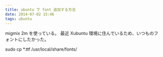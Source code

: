 ```yaml
---
title: ubuntu で font 追加する方法
date: 2014-07-02 15:46
tags: ubuntu
---
```


migmix 2m を使っている。
最近 Xubuntu 環境に住んでいるため、いつものフォントにしたかった。

sudo cp *.ttf /usr/local/share/fonts/


